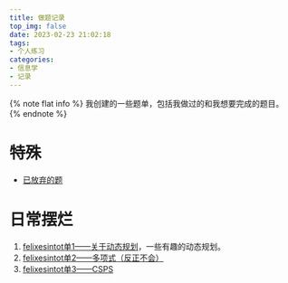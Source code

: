 ```yaml
---
title: 做题记录
top_img: false
date: 2023-02-23 21:02:18
tags:
- 个人练习
categories:
- 信息学
- 记录
---
```

{% note flat info %}
我创建的一些题单，包括我做过的和我想要完成的题目。  
{% endnote %}
# 特殊
+ [已放弃的题](https://www.luogu.com.cn/training/153987)
# 日常摆烂
1. [felixesintot单1——关于动态规划](https://www.luogu.com.cn/training/280352)，一些有趣的动态规划。
2. [felixesintot单2——多项式（反正不会）](https://www.luogu.com.cn/training/289440)
3. [felixesintot单3——CSPS](https://www.luogu.com.cn/training/289448)